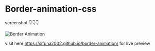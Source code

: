 # Border-animation-css

screenshot 👇👇👇

![Border Animation](https://user-images.githubusercontent.com/95895380/145509632-a1dd6609-ed8e-4881-b6aa-97617e413eb1.png)

visit here https://sifuna2002.github.io/border-animation/ for live preview
